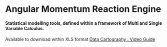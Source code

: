 # Angular Momentum Reaction Engine


#### Statistical modelling tools, defined within a framework of Multi and Single Variable Calculus. 
Available to download within XLS format [Data Cartography : Video Guide](https://www.youtube.com/channel/UCHGtmfjIICpuETvXsRd2eww/playlists)






































































































